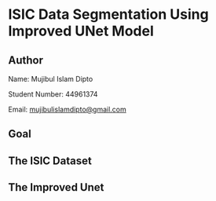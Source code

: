 # ISIC Data Segmentation Using Improved UNet Model

<!-- Author Information -->
## Author
Name: Mujibul Islam Dipto

Student Number: 44961374

Email: mujibulislamdipto@gmail.com

<!-- Goal the project -->
## Goal

<!-- About the dataset -->
## The ISIC Dataset

<!-- About the Model -->
## The Improved Unet 
